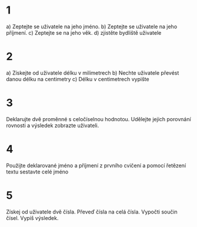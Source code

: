 # 1 
a) Zeptejte se uživatele na jeho jméno. 
b) Zeptejte se uživatele na jeho příjmení.
c) Zeptejte se na jeho věk.
d) zjistěte bydliště uživatele

# 2
a) Získejte od uživatele délku v milimetrech
b) Nechte uživatele převést danou délku na centimetry
c) Délku v centimetrech vypište

# 3
Deklarujte dvě proměnné s celočíselnou hodnotou. Udělejte jejich porovnání rovnosti a výsledek zobrazte uživateli.

# 4 
Použijte deklarované jméno a příjmení z prvního cvičení a pomocí řetězení textu sestavte celé jméno

# 5
Získej od uživatele dvě čísla.
Převeď čísla na celá čísla.
Vypočti součin čísel.
Vypiš výsledek.